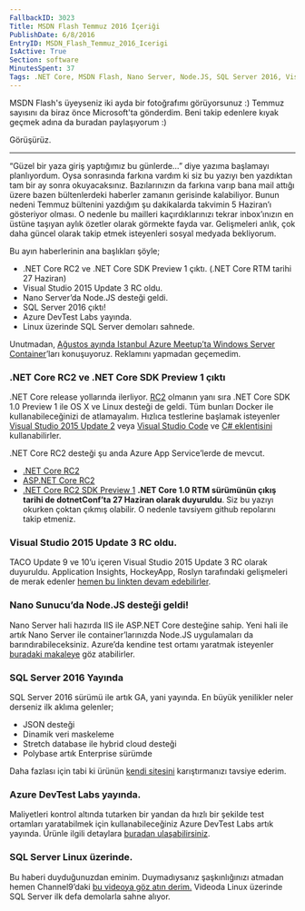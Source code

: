 ```yaml
---
FallbackID: 3023
Title: MSDN Flash Temmuz 2016 İçeriği
PublishDate: 6/8/2016
EntryID: MSDN_Flash_Temmuz_2016_Icerigi
IsActive: True
Section: software
MinutesSpent: 37
Tags: .NET Core, MSDN Flash, Nano Server, Node.JS, SQL Server 2016, Visual Studio 2015, Visual Studio Code, Windows Azure
---
```

MSDN Flash's üyeyseniz iki ayda bir fotoğrafımı görüyorsunuz :) Temmuz sayısını da biraz önce Microsoft'ta gönderdim. Beni takip edenlere kıyak geçmek adına da buradan paylaşıyorum :)

Görüşürüz.

--------

“Güzel bir yaza giriş yaptığımız bu günlerde…” diye yazıma başlamayı planlıyordum. Oysa sonrasında farkına vardım ki siz bu yazıyı ben yazdıktan tam bir ay sonra okuyacaksınız. Bazılarınızın da farkına varıp bana mail attığı üzere bazen bültenlerdeki haberler zamanın gerisinde kalabiliyor.  Bunun nedeni Temmuz bültenini yazdığım şu dakikalarda takvimin 5 Haziran’ı gösteriyor olması. O nedenle bu mailleri kaçırdıklarınızı tekrar inbox’ınızın en üstüne taşıyan aylık özetler olarak görmekte fayda var. Gelişmeleri anlık, çok daha güncel olarak takip etmek isteyenleri sosyal medyada bekliyorum. 

Bu ayın haberlerinin ana başlıkları şöyle;

* .NET Core RC2 ve .NET Core SDK Preview 1 çıktı. (.NET Core RTM tarihi 27 Haziran)  
* Visual Studio 2015 Update 3 RC oldu.  
* Nano Server’da Node.JS desteği geldi.  
* SQL Server 2016 çıktı!  
* Azure DevTest Labs yayında.  
* Linux üzerinde SQL Server demoları sahnede.  

Unutmadan, [Ağustos ayında Istanbul Azure Meetup’ta Windows Server Container](http://www.meetup.com/Istanbul-Azure-Meetup/events/231683612/)’ları konuşuyoruz. Reklamını yapmadan geçemedim. 

### .NET Core RC2 ve .NET Core SDK Preview 1 çıktı
.NET Core release yollarında ilerliyor. [RC2](https://www.microsoft.com/net/core) olmanın yanı sıra .NET Core SDK 1.0 Preview 1 ile OS X ve Linux desteği de geldi. Tüm bunları Docker ile kullanabileceğinizi de atlamayalım. Hızlıca testlerine başlamak isteyenler [Visual Studio 2015 Update 2](https://www.visualstudio.com/products/visual-studio-community-vs) veya [Visual Studio Code](https://www.visualstudio.com/products/code-vs) ve [C# eklentisini](https://marketplace.visualstudio.com/items?itemName=ms-vscode.csharp) kullanabilirler. 

.NET Core RC2 desteği şu anda Azure App Service’lerde de mevcut. 

* [.NET Core RC2](https://github.com/dotnet/core/releases/tag/v1.0.0-rc2)
* [ASP.NET Core RC2](https://github.com/aspnet/Home/releases/tag/1.0.0-rc2-final)
* [.NET Core RC2 SDK Preview 1](https://github.com/dotnet/core/releases/tag/v1.0.0-rc2)
**.NET Core 1.0 RTM sürümünün çıkış tarihi de dotnetConf’ta 27 Haziran olarak duyuruldu**. Siz bu yazıyı okurken çoktan çıkmış olabilir. O nedenle tavsiyem github repolarını takip etmeniz.

### Visual Studio 2015 Update 3 RC oldu.
TACO Update 9 ve 10’u içeren Visual Studio 2015 Update 3 RC olarak duyuruldu. Application Insights, HockeyApp, Roslyn tarafındaki gelişmeleri de merak edenler [hemen bu linkten devam edebilirler](https://blogs.msdn.microsoft.com/visualstudio/2016/06/07/visual-studio-2015-update-3-rc/). 

### Nano Sunucu’da Node.JS desteği geldi!
Nano Server hali hazırda IIS ile ASP.NET Core desteğine sahip. Yeni hali ile artık Nano Server ile container’larınızda Node.JS uygulamaları da barındırabileceksiniz. Azure’da kendine test ortamı yaratmak isteyenler [buradaki makaleye](https://blogs.technet.microsoft.com/nanoserver/2016/05/04/node-js-on-nano-server/?wt.mc_id=dx_839229&mc=javascript&mc=devops&mc=winserver&mc=virtual) göz atabilirler. 

### SQL Server 2016 Yayında
SQL Server 2016 sürümü ile artık GA, yani yayında. En büyük yenilikler neler derseniz ilk aklıma gelenler;

* JSON desteği
* Dinamik veri maskeleme
* Stretch database ile hybrid cloud desteği
* Polybase artık Enterprise sürümde

Daha fazlası için tabi ki ürünün [kendi sitesini](https://www.microsoft.com/en-us/server-cloud/products/sql-server/) karıştırmanızı tavsiye ederim.

### Azure DevTest Labs yayında.
Maliyetleri kontrol altında tutarken bir yandan da hızlı bir şekilde test ortamları yaratabilmek için kullanabileceğiniz Azure DevTest Labs artık yayında. Ürünle ilgili detaylara [buradan ulaşabilirsiniz](https://azure.microsoft.com/en-us/services/devtest-lab/).

### SQL Server Linux üzerinde.
Bu haberi duyduğunuzdan eminim. Duymadıysanız şaşkınlığınızı atmadan hemen Channel9’daki [bu videoya göz atın derim.](https://channel9.msdn.com/Shows/Data-Exposed/SQL-Server-on-Linux-Sneak-Peak) Videoda Linux üzerinde SQL Server ilk defa demolarla sahne alıyor. 

